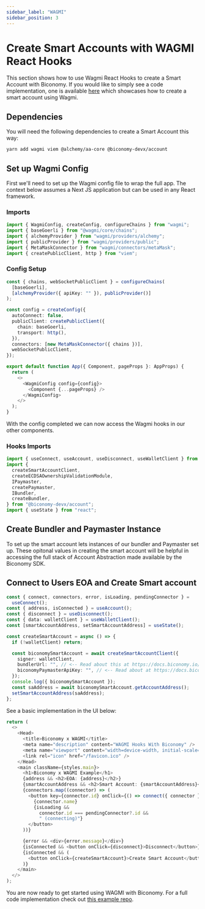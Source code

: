 ```yaml
---
sidebar_label: "WAGMI"
sidebar_position: 3
---
```


# Create Smart Accounts with WAGMI React Hooks

This section shows how to use Wagmi React Hooks to create a Smart Account with Biconomy. If you would like to simply see a code implementation, one is available [here](https://github.com/bcnmy/biconomy_wagmi_example) which showcases how to create a smart account using Wagmi.

## Dependencies

You will need the following dependencies to create a Smart Account this way:

```bash
yarn add wagmi viem @alchemy/aa-core @biconomy-devx/account
```

## Set up Wagmi Config

First we'll need to set up the Wagmi config file to wrap the full app. The context below assumes a Next JS application but can be used in any React framework.

### Imports

```typescript
import { WagmiConfig, createConfig, configureChains } from "wagmi";
import { baseGoerli } from "@wagmi/core/chains";
import { alchemyProvider } from "wagmi/providers/alchemy";
import { publicProvider } from "wagmi/providers/public";
import { MetaMaskConnector } from "wagmi/connectors/metaMask";
import { createPublicClient, http } from "viem";
```

### Config Setup

```typescript
const { chains, webSocketPublicClient } = configureChains(
  [baseGoerli],
  [alchemyProvider({ apiKey: "" }), publicProvider()]
);

const config = createConfig({
  autoConnect: false,
  publicClient: createPublicClient({
    chain: baseGoerli,
    transport: http(),
  }),
  connectors: [new MetaMaskConnector({ chains })],
  webSocketPublicClient,
});

export default function App({ Component, pageProps }: AppProps) {
  return (
    <>
      <WagmiConfig config={config}>
        <Component {...pageProps} />
      </WagmiConfig>
    </>
  );
}
```

With the config completed we can now access the Wagmi hooks in our other components.

### Hooks Imports

```typescript
import { useConnect, useAccount, useDisconnect, useWalletClient } from "wagmi";
import {
  createSmartAccountClient,
  createECDSAOwnershipValidationModule,
  IPaymaster,
  createPaymaster,
  IBundler,
  createBundler,
} from "@biconomy-devx/account";
import { useState } from "react";
```

## Create Bundler and Paymaster Instance

To set up the smart account lets instances of our bundler and Paymaster set up. These opitonal values in creating the smart account will be helpful in accessing the full stack of Account Abstraction made available by the Biconomy SDK.

## Connect to Users EOA and Create Smart account

```typescript
const { connect, connectors, error, isLoading, pendingConnector } =
  useConnect();
const { address, isConnected } = useAccount();
const { disconnect } = useDisconnect();
const { data: walletClient } = useWalletClient();
const [smartAccountAddress, setSmartAccountAddress] = useState();

const createSmartAccount = async () => {
  if (!walletClient) return;

  const biconomySmartAccount = await createSmartAccountClient({
    signer: walletClient,
    bundlerUrl: "", // <-- Read about this at https://docs.biconomy.io/dashboard#bundler-url
    biconomyPaymasterApiKey: "", // <-- Read about at https://docs.biconomy.io/dashboard/paymaster
  });
  console.log({ biconomySmartAccount });
  const saAddress = await biconomySmartAccount.getAccountAddress();
  setSmartAccountAddress(saAddress);
};
```

See a basic implementation in the UI below:

```typescript
return (
  <>
    <Head>
      <title>Biconomy x WAGMI</title>
      <meta name="description" content="WAGMI Hooks With Biconomy" />
      <meta name="viewport" content="width=device-width, initial-scale=1" />
      <link rel="icon" href="/favicon.ico" />
    </Head>
    <main className={styles.main}>
      <h1>Biconomy x WAGMI Example</h1>
      {address && <h2>EOA: {address}</h2>}
      {smartAccountAddress && <h2>Smart Account: {smartAccountAddress}</h2>}
      {connectors.map((connector) => (
        <button key={connector.id} onClick={() => connect({ connector })}>
          {connector.name}
          {isLoading &&
            connector.id === pendingConnector?.id &&
            " (connecting)"}
        </button>
      ))}

      {error && <div>{error.message}</div>}
      {isConnected && <button onClick={disconnect}>Disconnect</button>}
      {isConnected && (
        <button onClick={createSmartAccount}>Create Smart Account</button>
      )}
    </main>
  </>
);
```

You are now ready to get started using WAGMI with Biconomy. For a full code implementation check out [this example repo](https://github.com/bcnmy/biconomy_wagmi_example).
